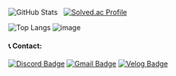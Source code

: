 ![GitHub Stats](https://github-readme-stats.vercel.app/api?username=printjin-gmailcom&hide=stars&count_private=true&show_icons=true&&theme=graywhite&rank_icon=github) &nbsp; [![Solved.ac Profile](http://mazassumnida.wtf/api/v2/generate_badge?boj=printjin)](https://solved.ac/printjin/)

![Top Langs](https://github-readme-stats.vercel.app/api/top-langs?username=printjin-gmailcom&langs_count=6&style=height:80px;) ![image](https://github.com/user-attachments/assets/c6c2fdcd-dbec-48d4-8d1c-33fc6033cc33)



#### 📞 Contact:
[![Discord Badge](https://img.shields.io/badge/Discord-5865F2?style=for-the-badge&logo=discord&logoColor=white&link=https://discord.com/)](https://discord.com/users/print-yeonjin) [![Gmail Badge](https://img.shields.io/badge/Gmail-d14836?style=for-the-badge&logo=Gmail&logoColor=white&link=mailto:printjin@gmail.com)](mailto:printjin@gmail.com) [![Velog Badge](https://img.shields.io/badge/Velog-20C997?style=for-the-badge&logo=velog&logoColor=white&link=https://velog.io/@print-jin-gmail/posts)](https://velog.io/@print-jin-gmail/posts)


